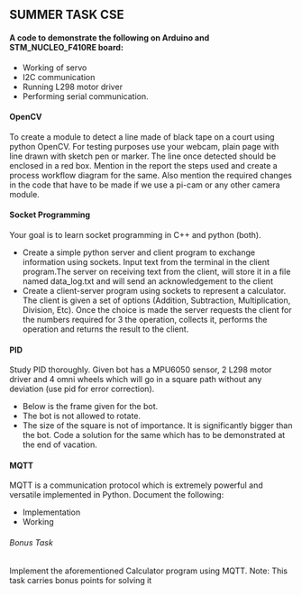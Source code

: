  ## SUMMER TASK CSE
 #### A code to demonstrate the following on Arduino and STM_NUCLEO_F410RE board:
* Working of servo
* I2C communication
* Running L298 motor driver
* Performing serial communication. 


#### OpenCV
To create a module to detect a line made of black tape on a court
using python OpenCV.
For testing purposes use your webcam, plain page with line drawn with
sketch pen or marker. The line once detected should be enclosed in a
red box.
Mention in the report the steps used and create a process workflow
diagram for the same.
Also mention the required changes in the code that have to be made if
we use a pi-cam or any other camera module.


#### Socket Programming
Your goal is to learn socket programming in C++ and python (both).
* Create a simple python server and client program to exchange
information using sockets. Input text from the terminal in the
client program.The server on receiving text from the client, will
store it in a file named data_log.txt and will send an
acknowledgement to the client
* Create a client-server program using sockets to represent a
calculator. The client is given a set of options (Addition,
Subtraction, Multiplication, Division, Etc). Once the choice is
made the server requests the client for the numbers required for 
3
the operation, collects it, performs the operation and returns
the result to the client.


#### PID
Study PID thoroughly.
Given bot has a MPU6050 sensor, 2 L298 motor driver and 4 omni wheels
which will go in a square path without any deviation (use pid for
error correction).
* Below is the frame given for the bot.
* The bot is not allowed to rotate.
* The size of the square is not of importance. It is significantly
bigger than the bot.
Code a solution for the same which has to be demonstrated at the end
of vacation.


#### MQTT
MQTT is a communication protocol which is extremely powerful and
versatile implemented in Python.
Document the following:
* Implementation
* Working
###### Bonus Task
Implement the aforementioned Calculator program using MQTT.
Note: This task carries bonus points for solving it
